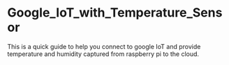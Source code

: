 # Google_IoT_with_Temperature_Sensor
This is a quick guide to help you connect to google IoT and provide temperature and humidity captured from raspberry pi to the cloud.
